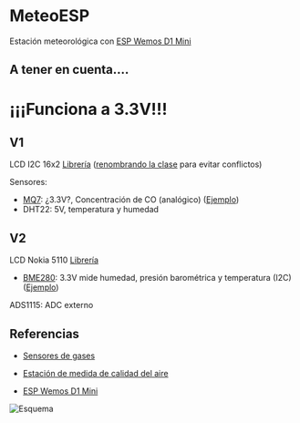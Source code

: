 # MeteoESP

Estación meteorológica con [ESP Wemos D1 Mini](http://escapequotes.net/wemos-d1-mini-pins-and-diagram/)

## A tener en cuenta....

# ¡¡¡Funciona a 3.3V!!!

## V1

LCD I2C 16x2 [Librería](https://github.com/HobbytronicsPK/ESP8266-I2C-LCD1602) ([renombrando la clase](https://github.com/javacasm/ESP8266-I2C-LCD1602) para evitar conflictos)

Sensores:
* [MQ7](https://www.sparkfun.com/products/9403): ¿3.3V?, Concentración de CO (analógico) ([Ejemplo](https://learn.sparkfun.com/tutorials/hazardous-gas-monitor?_ga=2.44603748.1795368896.1497390302-1920885004.1497390302))
* DHT22: 5V, temperatura y humedad



## V2

LCD Nokia 5110 [Librería](https://github.com/mcauser/WeMos-D1-mini-Nokia-5110-PCD8544)

* [BME280](https://learn.adafruit.com/adafruit-bme280-humidity-barometric-pressure-temperature-sensor-breakout?view=all): 3.3V mide humedad, presión barométrica y temperatura (I2C) ([Ejemplo](https://github.com/TheAustrian/Wemos-D1-Mini-BME280-Weather-Station))

ADS1115: ADC externo


## Referencias

* [Sensores de gases](https://playground.arduino.cc/Main/MQGasSensors)
* [Estación de medida de  calidad del aire](https://biohackingitm.wordpress.com/2017/06/13/avences-en-nuestra-central-de-monitoreo-de-calidad-de-aire-de-bajo-costo-con-sensores-mq-parte-i/)

* [ESP Wemos D1 Mini](http://escapequotes.net/wemos-d1-mini-pins-and-diagram/)

![Esquema](http://escapequotes.net/wp-content/uploads/2016/02/d1-mini-esp8266-board-sh_fixled.jpg)
